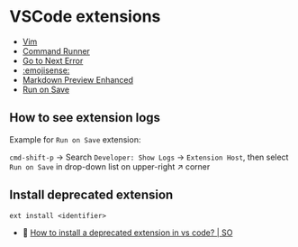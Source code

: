 # VSCode extensions

- [Vim](https://marketplace.visualstudio.com/items?itemName=vscodevim.vim)
- [Command Runner](https://marketplace.visualstudio.com/items?itemName=edonet.vscode-command-runner)
- [Go to Next Error](https://marketplace.visualstudio.com/items?itemName=yy0931.go-to-next-error)
- [:emojisense:](https://marketplace.visualstudio.com/items?itemName=bierner.emojisense)
- [Markdown Preview Enhanced](https://marketplace.visualstudio.com/items?itemName=shd101wyy.markdown-preview-enhanced)
- [Run on Save](https://marketplace.visualstudio.com/items?itemName=emeraldwalk.RunOnSave)

## How to see extension logs

Example for `Run on Save` extension:

`cmd-shift-p` -> Search `Developer: Show Logs` -> `Extension Host`, then select `Run on Save` in drop-down list on upper-right :arrow_upper_right: corner

## Install deprecated extension

```
ext install <identifier>
```

- :speech_balloon: [How to install a deprecated extension in vs code? | SO](https://stackoverflow.com/questions/75730805/how-to-install-a-deprecated-extension-in-vs-code)